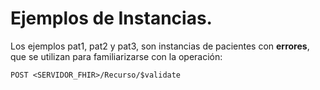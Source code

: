# Ejemplos de Instancias.

Los ejemplos pat1, pat2 y pat3, son instancias de pacientes con **errores**, que se utilizan para familiarizarse con la operación:

```
POST <SERVIDOR_FHIR>/Recurso/$validate
```
